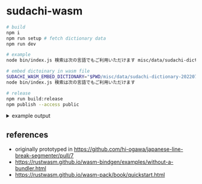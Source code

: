 # sudachi-wasm

```sh
# build
npm i
npm run setup # fetch dictionary data
npm run dev

# example
node bin/index.js 検索は次の言語でもご利用いただけます misc/data/sudachi-dictionary-20220729/system_small.dic

# embed dictoinary in wasm file
SUDACHI_WASM_EMBED_DICTIONARY="$PWD/misc/data/sudachi-dictionary-20220729/system_small.dic" npm run dev:embed
node bin/index.js 検索は次の言語でもご利用いただけます

# release
npm run build:release
npm publish --access public
```

<details>

<summary>example output</summary>

```json
[
  {
    "surface": "検索",
    "part_of_speech": ["名詞", "普通名詞", "サ変可能", "*", "*", "*"],
    "normalized_form": "検索"
  },
  {
    "surface": "は",
    "part_of_speech": ["助詞", "係助詞", "*", "*", "*", "*"],
    "normalized_form": "は"
  },
  {
    "surface": "次",
    "part_of_speech": ["名詞", "普通名詞", "一般", "*", "*", "*"],
    "normalized_form": "次"
  },
  {
    "surface": "の",
    "part_of_speech": ["助詞", "格助詞", "*", "*", "*", "*"],
    "normalized_form": "の"
  },
  {
    "surface": "言語",
    "part_of_speech": ["名詞", "普通名詞", "一般", "*", "*", "*"],
    "normalized_form": "言語"
  },
  {
    "surface": "で",
    "part_of_speech": ["助詞", "格助詞", "*", "*", "*", "*"],
    "normalized_form": "で"
  },
  {
    "surface": "も",
    "part_of_speech": ["助詞", "係助詞", "*", "*", "*", "*"],
    "normalized_form": "も"
  },
  {
    "surface": "ご",
    "part_of_speech": ["接頭辞", "*", "*", "*", "*", "*"],
    "normalized_form": "御"
  },
  {
    "surface": "利用",
    "part_of_speech": ["名詞", "普通名詞", "サ変可能", "*", "*", "*"],
    "normalized_form": "利用"
  },
  {
    "surface": "いただけ",
    "part_of_speech": [
      "動詞",
      "非自立可能",
      "*",
      "*",
      "下一段-カ行",
      "連用形-一般"
    ],
    "normalized_form": "頂く"
  },
  {
    "surface": "ます",
    "part_of_speech": ["助動詞", "*", "*", "*", "助動詞-マス", "終止形-一般"],
    "normalized_form": "ます"
  }
]
```

</details>

## references

- originally prototyped in https://github.com/hi-ogawa/japanese-line-break-segmenter/pull/7
- https://rustwasm.github.io/wasm-bindgen/examples/without-a-bundler.html
- https://rustwasm.github.io/wasm-pack/book/quickstart.html
